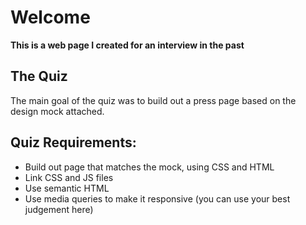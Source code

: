 

# Welcome

**This is a web page I created for an interview in the past**

## The Quiz

The main goal of the quiz was to build out a press page based on the design mock attached. 

## Quiz Requirements:
 - Build out page that matches the mock, using CSS and HTML
 - Link CSS and JS files
 - Use semantic HTML
 - Use media queries to make it responsive (you can use your best judgement here)
